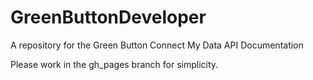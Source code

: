 GreenButtonDeveloper
====================

A repository for the Green Button Connect My Data API Documentation

Please work in the gh_pages branch for simplicity.

